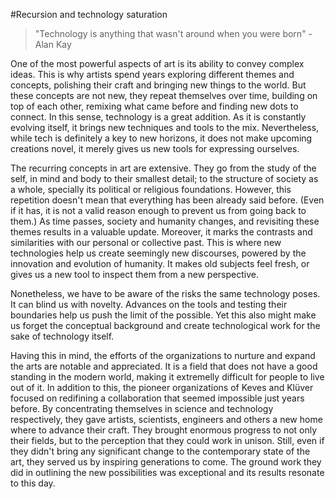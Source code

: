 #Recursion and technology saturation

> "Technology is anything that wasn't around when you were born" - Alan Kay

One of the most powerful aspects of art is its ability to convey complex ideas. This is why artists spend years exploring different themes and concepts, polishing their craft and bringing new things to the world. But these concepts are not new, they repeat themselves over time, building on top of each other, remixing what came before and finding new dots to connect. In this sense, technology is a great addition. As it is constantly evolving itself, it brings new techniques and tools to the mix. Nevertheless, while tech is definitely a key to new horizons, it does not make upcoming creations novel, it merely gives us new tools for expressing ourselves.

The recurring concepts in art are extensive. They go from the study of the self, in mind and body to their smallest detail; to the structure of society as a whole, specially its political or religious foundations. However, this repetition doesn't mean that everything has been already said before. (Even if it has, it is not a valid reason enough to prevent us from going back to them.) As time passes, society and humanity changes, and revisiting these themes results in a valuable update. Moreover, it marks the contrasts and similarities with our personal or collective past. This is where new technologies help us create seemingly new discourses, powered by the innovation and evolution of humanity. It makes old subjects feel fresh, or gives us a new tool to inspect them from a new perspective.

Nonetheless, we have to be aware of the risks the same technology poses. It can blind us with novelty. Advances on the tools and testing their boundaries help us push the limit of the possible. Yet this also might make us forget the conceptual background and create technological work for the sake of technology itself. 

Having this in mind, the efforts of the organizations to nurture and expand the arts are notable and appreciated. It is a field that does not have a good standing in the modern world, making it extremelly difficult for people to live out of it. In addition to this, the pioneer organizations of Keves and Klüver focused on redifining a collaboration that seemed impossible just years before. By concentrating themselves in science and technology respectively, they gave artists, scientists, engineers and others a new home where to advance their craft. They brought enormous progress to not only their fields, but to the perception that they could work in unison. Still, even if they didn't bring any significant change to the contemporary state of the art, they served us by inspiring generations to come. The ground work they did in outlining the new possibilities was exceptional and its results resonate to this day.
